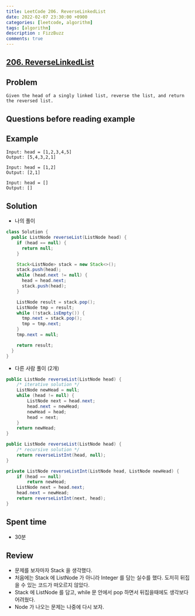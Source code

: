 ```yaml
---
title: LeetCode 206. ReverseLinkedList
date: 2022-02-07 23:30:00 +0900
categories: [leetcode, algorithm]
tags: [algorithm]
description : FizzBuzz
comments: true
---
```


## [206. ReverseLinkedList](https://leetcode.com/problems/reverse-linked-list/)

## Problem

```
Given the head of a singly linked list, reverse the list, and return the reversed list.

```

## Questions before reading example


## Example

```
Input: head = [1,2,3,4,5]
Output: [5,4,3,2,1]

Input: head = [1,2]
Output: [2,1]

Input: head = []
Output: []
```

## Solution
* 나의 풀이
```java
class Solution {
  public ListNode reverseList(ListNode head) {
    if (head == null) {
      return null;
    }

    Stack<ListNode> stack = new Stack<>();
    stack.push(head);
    while (head.next != null) {
      head = head.next;
      stack.push(head);
    }

    ListNode result = stack.pop();
    ListNode tmp = result;
    while (!stack.isEmpty()) {
      tmp.next = stack.pop();
      tmp = tmp.next;
    }
    tmp.next = null;

    return result;
  }
}
```
* 다른 사람 풀이 (2개)

```java
public ListNode reverseList(ListNode head) {
    /* iterative solution */
    ListNode newHead = null;
    while (head != null) {
        ListNode next = head.next;
        head.next = newHead;
        newHead = head;
        head = next;
    }
    return newHead;
}

public ListNode reverseList(ListNode head) {
    /* recursive solution */
    return reverseListInt(head, null);
}

private ListNode reverseListInt(ListNode head, ListNode newHead) {
    if (head == null)
        return newHead;
    ListNode next = head.next;
    head.next = newHead;
    return reverseListInt(next, head);
}
```

## Spent time
* 30분

## Review

* 문제를 보자마자 Stack 을 생각했다.
* 처음에는 Stack 에 ListNode 가 아니라 Integer 를 담는 실수를 했다. 도저히 뒤집을 수 있는 코드가 떠오르지 않았다.
* Stack 에 ListNode 를 담고, while 문 안에서 pop 하면서 뒤집을때에도 생각보다 어려웠다.
* Node 가 나오는 문제는 나중에 다시 보자.

